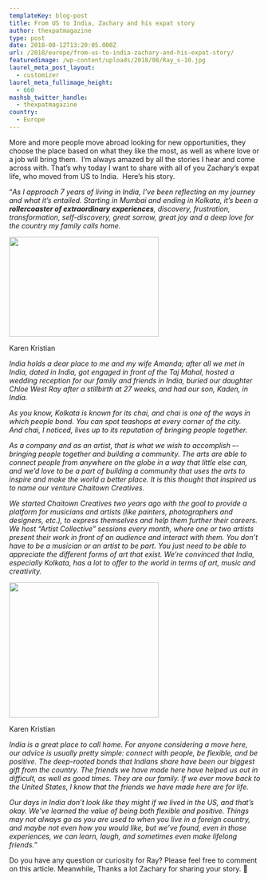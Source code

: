 ```yaml
---
templateKey: blog-post
title: From US to India, Zachary and his expat story
author: thexpatmagazine
type: post
date: 2018-08-12T13:20:05.000Z
url: /2018/europe/from-us-to-india-zachary-and-his-expat-story/
featuredimage: /wp-content/uploads/2018/08/Ray_s-10.jpg
laurel_meta_post_layout:
  - customizer
laurel_meta_fullimage_height:
  - 660
mashsb_twitter_handle:
  - thexpatmagazine
country: 
  - Europe
---
```


More and more people move abroad looking for new opportunities, they choose the place based on what they like the most, as well as where love or a job will bring them.  I&#8217;m always amazed by all the stories I hear and come across with. That&#8217;s why today I want to share with all of you Zachary&#8217;s expat life, who moved from US to India.  Here&#8217;s his story.

&#8220;_As I approach 7 years of living in India, I’ve been reflecting on my journey and what it’s entailed. Starting in Mumbai and ending in Kolkata, it’s been a **rollercoaster of extraordinary experiences**, discovery, frustration, transformation, self-discovery, great sorrow, great joy and a deep love for the country my family calls home._

<div id="attachment_1088">
  <img src="/img/uploads/2018/08/Ray-300x200.jpg" alt="" width="300" height="200" srcset="/img/uploads/2018/08/Ray-300x200.jpg 300w, /img/uploads/2018/08/Ray-768x512.jpg 768w, /img/uploads/2018/08/Ray.jpg 960w" sizes="(max-width: 300px) 100vw, 300px" />
  
 <p>
    Karen Kristian
  </p>
</div>

_India holds a dear place to me and my wife Amanda; after all we met in India, dated in India, got engaged in front of the Taj Mahal, hosted a wedding reception for our family and friends in India, buried our daughter Chloe West Ray after a stillbirth at 27 weeks, and had our son, Kaden, in India._

_As you know, Kolkata is known for its chai, and chai is one of the ways in which people bond. You can spot teashops at every corner of the city. And chai, I noticed, lives up to its reputation of bringing people together._

_As a company and as an artist, that is what we wish to accomplish –- bringing people together and building a community. The arts are able to connect people from anywhere on the globe in a way that little else can, and we’d love to be a part of building a community that uses the arts to inspire and make the world a better place. It is this thought that inspired us to name our venture Chaitown Creatives._

_We started Chaitown Creatives two years ago with the goal to provide a platform for musicians and artists (like painters, photographers and designers, etc.), to express themselves and help them further their careers. We host “Artist Collective” sessions every month, where one or two artists present their work in front of an audience and interact with them. You don’t have to be a musician or an artist to be part. You just need to be able to appreciate the different forms of art that exist. We’re convinced that India, especially Kolkata, has a lot to offer to the world in terms of art, music and creativity._

<div id="attachment_1090">
  <img src="/img/uploads/2018/08/travel--300x271.jpg" alt="" width="300" height="271" srcset="/img/uploads/2018/08/travel--300x271.jpg 300w, /img/uploads/2018/08/travel--768x694.jpg 768w, /img/uploads/2018/08/travel-.jpg 960w" sizes="(max-width: 300px) 100vw, 300px" />
  
 <p>
    Karen Kristian
  </p>
</div>

_India is a great place to call home. For anyone considering a move here, our advice is usually pretty simple: connect with people, be flexible, and be positive. The deep-rooted bonds that Indians share have been our biggest gift from the country. The friends we have made here have helped us out in difficult, as well as good times. They are our family. If we ever move back to the United States, I know that the friends we have made here are for life._

_Our days in India don’t look like they might if we lived in the US, and that’s okay. We’ve learned the value of being both flexible and positive. Things may not always go as you are used to when you live in a foreign country, and maybe not even how you would like, but we’ve found, even in those experiences, we can learn, laugh, and sometimes even make lifelong friends.&#8221;_

Do you have any question or curiosity for Ray? Please feel free to comment on this article. Meanwhile, Thanks a lot Zachary for sharing your story. 🙂
